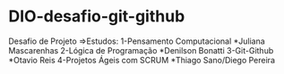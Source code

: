 # DIO-desafio-git-github
Desafio de Projeto
=>Estudos:
1-Pensamento Computacional
*Juliana Mascarenhas
2-Lógica de Programação
*Denilson Bonatti
3-Git-Github
*Otavio Reis
4-Projetos Ágeis com SCRUM
*Thiago Sano/Diego Pereira